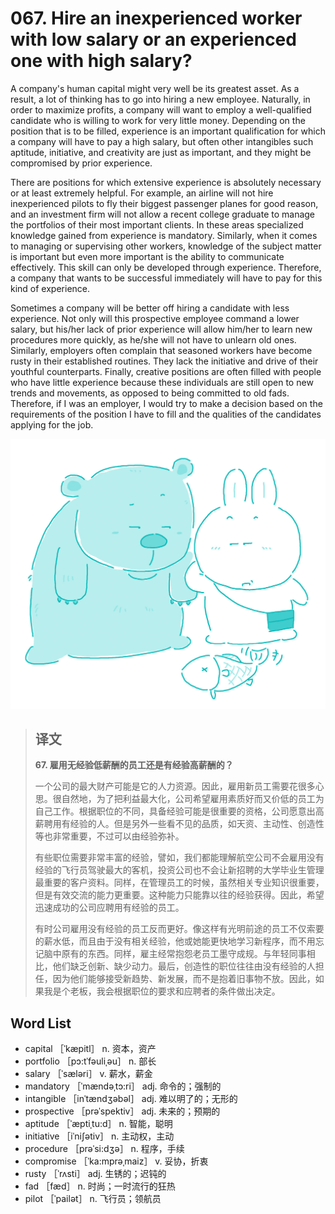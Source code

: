 # 067. Hire an inexperienced worker with low salary or an experienced one with high salary?

A company's human capital might very well be its greatest asset. As a result, a lot of thinking has to go into hiring a new employee. Naturally, in order to maximize profits, a company will want to employ a well-qualified candidate who is willing to work for very little money. Depending on the position that is to be filled, experience is an important qualification for which a company will have to pay a high salary, but often other intangibles such aptitude, initiative, and creativity are just as important, and they might be compromised by prior experience.

There are positions for which extensive experience is absolutely necessary or at least extremely helpful. For example, an airline will not hire inexperienced pilots to fly their biggest passenger planes for good reason, and an investment firm will not allow a recent college graduate to manage the portfolios of their most important clients. In these areas specialized knowledge gained from experience is mandatory. Similarly, when it comes to managing or supervising other workers, knowledge of the subject matter is important but even more important is the ability to communicate effectively. This skill can only be developed through experience. Therefore, a company that wants to be successful immediately will have to pay for this kind of experience.

Sometimes a company will be better off hiring a candidate with less experience. Not only will this prospective employee command a lower salary, but his/her lack of prior experience will allow him/her to learn new procedures more quickly, as he/she will not have to unlearn old ones. Similarly, employers often complain that seasoned workers have become rusty in their established routines. They lack the initiative and drive of their youthful counterparts. Finally, creative positions are often filled with people who have little experience because these individuals are still open to new trends and movements, as opposed to being committed to old fads. Therefore, if I was an employer, I would try to make a decision based on the requirements of the position I have to fill and the qualities of the candidates applying for the job.

![](.gitbook/assets/toefl-ibt-high-score-essays-067.jpg)

> ## 译文
>
> **67. 雇用无经验低薪酬的员工还是有经验高薪酬的？**
>
> 一个公司的最大财产可能是它的人力资源。因此，雇用新员工需要花很多心思。很自然地，为了把利益最大化，公司希望雇用素质好而又价低的员工为自己工作。根据职位的不同，具备经验可能是很重要的资格，公司愿意出高薪聘用有经验的人。但是另外一些看不见的品质，如天资、主动性、创造性等也非常重要，不过可以由经验弥补。
>
> 有些职位需要非常丰富的经验，譬如，我们都能理解航空公司不会雇用没有经验的飞行员驾驶最大的客机，投资公司也不会让新招聘的大学毕业生管理最重要的客户资料。同样，在管理员工的时候，虽然相关专业知识很重要，但是有效交流的能力更重要。这种能力只能靠以往的经验获得。因此，希望迅速成功的公司应聘用有经验的员工。
>
> 有时公司雇用没有经验的员工反而更好。像这样有光明前途的员工不仅索要的薪水低，而且由于没有相关经验，他或她能更快地学习新程序，而不用忘记脑中原有的东西。同样，雇主经常抱怨老员工墨守成规。与年轻同事相比，他们缺乏创新、缺少动力。最后，创造性的职位往往由没有经验的人担任，因为他们能够接受新趋势、新发展，而不是抱着旧事物不放。因此，如果我是个老板，我会根据职位的要求和应聘者的条件做出决定。

## Word List

* capital ［ˈkæpitl］ n. 资本，资产
* portfolio ［pɔ:tˈfəuliˌəu］ n. 部长
* salary ［ˈsæləri］ v. 薪水，薪金
* mandatory ［ˈmændəˌtɔ:ri］ adj. 命令的；强制的
* intangible ［inˈtændʒəbəl］ adj. 难以明了的；无形的
* prospective ［prəˈspektiv］ adj. 未来的；预期的
* aptitude ［ˈæptiˌtu:d］ n. 智能，聪明
* initiative ［iˈniʃətiv］ n. 主动权，主动
* procedure ［prəˈsi:dʒə］ n. 程序，手续
* compromise ［ˈka:mprəˌmaiz］ v. 妥协，折衷
* rusty ［ˈrʌsti］ adj. 生锈的；迟钝的
* fad ［fæd］ n. 时尚；一时流行的狂热
* pilot ［ˈpailət］ n. 飞行员；领航员

